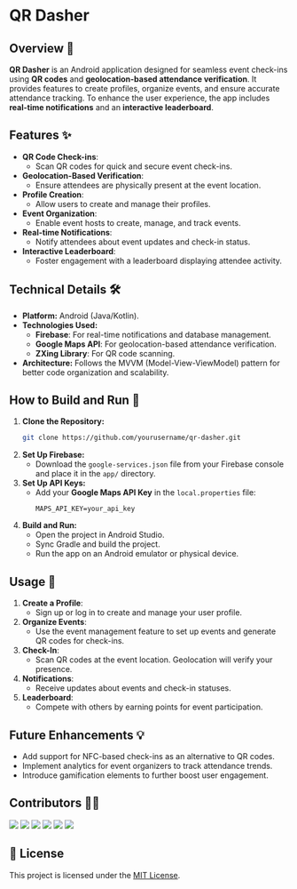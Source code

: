 # QR Dasher


## Overview 📱
**QR Dasher** is an Android application designed for seamless event check-ins using **QR codes** and **geolocation-based attendance verification**. It provides features to create profiles, organize events, and ensure accurate attendance tracking. To enhance the user experience, the app includes **real-time notifications** and an **interactive leaderboard**.


## Features ✨
- **QR Code Check-ins**:
  - Scan QR codes for quick and secure event check-ins.
- **Geolocation-Based Verification**:
  - Ensure attendees are physically present at the event location.
- **Profile Creation**:
  - Allow users to create and manage their profiles.
- **Event Organization**:
  - Enable event hosts to create, manage, and track events.
- **Real-time Notifications**:
  - Notify attendees about event updates and check-in status.
- **Interactive Leaderboard**:
  - Foster engagement with a leaderboard displaying attendee activity.


## Technical Details 🛠️
- **Platform:** Android (Java/Kotlin).
- **Technologies Used:**
  - **Firebase**: For real-time notifications and database management.
  - **Google Maps API**: For geolocation-based attendance verification.
  - **ZXing Library**: For QR code scanning.
- **Architecture:** Follows the MVVM (Model-View-ViewModel) pattern for better code organization and scalability.


## How to Build and Run 🚀
1. **Clone the Repository:**
    ```bash
    git clone https://github.com/yourusername/qr-dasher.git
    ```
2. **Set Up Firebase:**
   - Download the `google-services.json` file from your Firebase console and place it in the `app/` directory.
3. **Set Up API Keys:**
   - Add your **Google Maps API Key** in the `local.properties` file:
     ```
     MAPS_API_KEY=your_api_key
     ```
4. **Build and Run:**
   - Open the project in Android Studio.
   - Sync Gradle and build the project.
   - Run the app on an Android emulator or physical device.


## Usage 🎯
1. **Create a Profile**:
   - Sign up or log in to create and manage your user profile.
2. **Organize Events**:
   - Use the event management feature to set up events and generate QR codes for check-ins.
3. **Check-In**:
   - Scan QR codes at the event location. Geolocation will verify your presence.
4. **Notifications**:
   - Receive updates about events and check-in statuses.
5. **Leaderboard**:
   - Compete with others by earning points for event participation.



## Future Enhancements 💡
- Add support for NFC-based check-ins as an alternative to QR codes.
- Implement analytics for event organizers to track attendance trends.
- Introduce gamification elements to further boost user engagement.


## Contributors 👩‍💻
<div>  
<a href="https://github.com/Jastegh"><img src="https://images.weserv.nl/?url=https://github.com/Jastegh.png?v=4&h=50&w=50&fit=cover&mask=circle&maxage=7d"/></a>
<a href="https://github.com/jassidaksingh"><img src="https://images.weserv.nl/?url=https://github.com/jassidaksingh.png?v=4&h=50&w=50&fit=cover&mask=circle&maxage=7d"/></a>
<a href="https://github.com/jaz404"><img src="https://images.weserv.nl/?url=https://github.com/jaz404.png?v=4&h=50&w=50&fit=cover&mask=circle&maxage=7d"/></a>
<a href="https://github.com/saipranav1512"><img src="https://images.weserv.nl/?url=https://github.com/saipranav1512.png?v=4&h=50&w=50&fit=cover&mask=circle&maxage=7d"/></a>
<a href="https://github.com/rithwikkb"><img src="https://images.weserv.nl/?url=https://github.com/rithwikkb.png?v=4&h=50&w=50&fit=cover&mask=circle&maxage=7d"/></a>
<a href="https://github.com/rishabh2727"><img src="https://images.weserv.nl/?url=https://github.com/rishabh2727.png?v=4&h=50&w=50&fit=cover&mask=circle&maxage=7d"/></a>
</div>  

## 📜 License
This project is licensed under the [MIT License](LICENSE).

